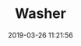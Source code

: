 ---
title: 'Washer'
date: '2019-03-26 11:21:56'
description: Washer
productcategory: Bolt, Nut, Screw etc.
maincategory: Hardware
background: '#e58e26'
prioritiy: 9904
image: '/assets/img/yuvarlak_pul_render.jpg'
techimage: '/assets/img/pul_teknik_cizim.jpg'
specsimage: '/assets/img/pul_tablo_en.jpg'
product: true

---